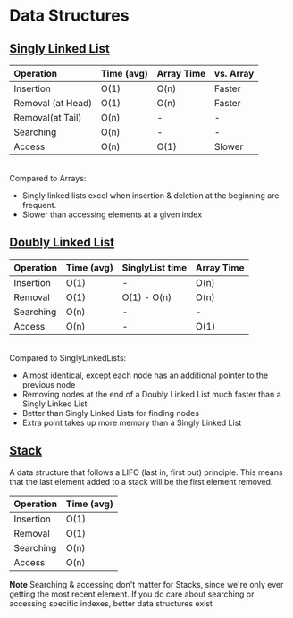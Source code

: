 # Data Structures

## [Singly Linked List](SinglyLinkedList.js)

| Operation         | Time (avg) | Array Time | vs. Array |
| :---------------- | :--------- | ---------- | --------- |
| Insertion         | O(1)       | O(n)       | Faster    |
| Removal (at Head) | O(1)       | O(n)       | Faster    |
| Removal(at Tail)  | O(n)       | -          | -         |
| Searching         | O(n)       | -          | -         |
| Access            | O(n)       | O(1)       | Slower    |

<br />
Compared to Arrays:

- Singly linked lists excel when insertion & deletion at the beginning are frequent.
- Slower than accessing elements at a given index

## [Doubly Linked List](DoublyLinkedList.js)

| Operation | Time (avg) | SinglyList time | Array Time |
| :-------- | :--------- | --------------- | ---------- |
| Insertion | O(1)       | -               | O(n)       |
| Removal   | O(1)       | O(1) - O(n)     | O(n)       |
| Searching | O(n)       | -               | -          |
| Access    | O(n)       | -               | O(1)       |

<br />
Compared to SinglyLinkedLists:

- Almost identical, except each node has an additional pointer to the previous node
- Removing nodes at the end of a Doubly Linked List much faster than a Singly Linked List
- Better than Singly Linked Lists for finding nodes
- Extra point takes up more memory than a Singly Linked List

## [Stack](Stack.js)

A data structure that follows a LIFO (last in, first out) principle. This means that the last element added to a stack will be the first element removed.

| Operation | Time (avg) |
| :-------- | :--------- |
| Insertion | O(1)       |
| Removal   | O(1)       |
| Searching | O(n)       |
| Access    | O(n)       |

**Note** Searching & accessing don't matter for Stacks, since we're only ever getting the most recent element. If you do care about searching or accessing specific indexes, better data structures exist
